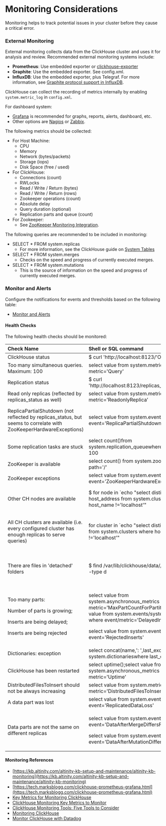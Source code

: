 # Monitoring Considerations



Monitoring helps to track potential issues in your cluster before they cause a critical error.

### External Monitoring

External monitoring collects data from the ClickHouse cluster and uses it for analysis and review.  Recommended external monitoring systems include:

* **Prometheus**: Use embedded exporter or [clickhouse-exporter](https://github.com/f1yegor/clickhouse_exporter)
* **Graphite**: Use the embedded exporter. See config.xml.
* **InfluxDB**: Use the embedded exporter, plus Telegraf. For more information, see [Graphite protocol support in InfluxDB](https://docs.influxdata.com/influxdb/v1.7/supported_protocols/graphite/).

ClickHouse can collect the recording of metrics internally by enabling `system.metric_log` in `config.xml`.

For dashboard system:

* [Grafana](https://grafana.com/) is recommended for graphs, reports, alerts, dashboard, etc.
* Other options are [Nagios](https://www.nagios.com/) or [Zabbix](https://www.zabbix.com/).

The following metrics should be collected:

* For Host Machine:
  * CPU
  * Memory
  * Network \(bytes/packets\)
  * Storage \(iops\)
  * Disk Space \(free / used\)
* For ClickHouse:
  * Connections \(count\)
  * RWLocks
  * Read / Write / Return \(bytes\)
  * Read / Write / Return \(rows\)
  * Zookeeper operations \(count\)
  * Absolute delay
  * Query duration \(optional\)
  * Replication parts and queue \(count\)
* For Zookeeper:
  * See [ZooKeeper Monitoring Integration](https://sematext.com/docs/integration/zookeeper/).

The following queries are recommended to be included in monitoring:

* SELECT \* FROM system.replicas
  * For more information, see the ClickHouse guide on [System Tables](https://clickhouse.tech/docs/en/operations/system_tables/#system_tables-replicas)
* SELECT \* FROM system.merges
  * Checks on the speed and progress of currently executed merges.
* SELECT \* FROM system.mutations
  * This is the source of information on the speed and progress of currently executed merges.

### Monitor and Alerts

Configure the notifications for events and thresholds based on the following table:

* [Monitor and Alerts](http://localhost:1313/csv/clickhouse_kubernetes_monitoring_and_alerts.csv)

#### Health Checks

The following health checks should be monitored:

<table>
  <thead>
    <tr>
      <th style="text-align:left">Check Name</th>
      <th style="text-align:left">Shell or SQL command</th>
      <th style="text-align:left">Severity</th>
    </tr>
  </thead>
  <tbody>
    <tr>
      <td style="text-align:left">ClickHouse status</td>
      <td style="text-align:left">$ curl &apos;http://localhost:8123/&apos;Ok.</td>
      <td style="text-align:left">Critical</td>
    </tr>
    <tr>
      <td style="text-align:left">Too many simultaneous queries. Maximum: 100</td>
      <td style="text-align:left">select value from system.metrics where metric=&apos;Query&apos;</td>
      <td
      style="text-align:left">Critical</td>
    </tr>
    <tr>
      <td style="text-align:left">Replication status</td>
      <td style="text-align:left">$ curl &apos;http://localhost:8123/replicas_status&apos;Ok.</td>
      <td style="text-align:left">High</td>
    </tr>
    <tr>
      <td style="text-align:left">Read only replicas (reflected by replicas_status as well)</td>
      <td style="text-align:left">select value from system.metrics where metric=&apos;ReadonlyReplica&#x2019;</td>
      <td
      style="text-align:left">High</td>
    </tr>
    <tr>
      <td style="text-align:left">ReplicaPartialShutdown (not reflected by replicas_status, but seems to
        correlate with ZooKeeperHardwareExceptions)</td>
      <td style="text-align:left">select value from system.events where event=&apos;ReplicaPartialShutdown&apos;</td>
      <td
      style="text-align:left">HighI turned this one off. It almost always correlates with ZooKeeperHardwareExceptions,
        and when it&#x2019;s not, then there is nothing bad happening&#x2026;</td>
    </tr>
    <tr>
      <td style="text-align:left">Some replication tasks are stuck</td>
      <td style="text-align:left">select count()from system.replication_queuewhere num_tries &gt; 100</td>
      <td
      style="text-align:left">High</td>
    </tr>
    <tr>
      <td style="text-align:left">ZooKeeper is available</td>
      <td style="text-align:left">select count() from system.zookeeper where path=&apos;/&apos;</td>
      <td
      style="text-align:left">Critical for writes</td>
    </tr>
    <tr>
      <td style="text-align:left">ZooKeeper exceptions</td>
      <td style="text-align:left">select value from system.events where event=&apos;ZooKeeperHardwareExceptions&apos;</td>
      <td
      style="text-align:left">Medium</td>
    </tr>
    <tr>
      <td style="text-align:left">Other CH nodes are available</td>
      <td style="text-align:left">$ for node in `echo &quot;select distinct host_address from system.clusters
        where host_name !=&apos;localhost&apos;&quot;</td>
      <td style="text-align:left">curl &apos;http://localhost:8123/&apos; &#x2013;silent &#x2013;data-binary
        @-`; do curl &quot;http://$node:8123/&quot; &#x2013;silent ; done</td>
    </tr>
    <tr>
      <td style="text-align:left">All CH clusters are available (i.e. every configured cluster has enough
        replicas to serve queries)</td>
      <td style="text-align:left">for cluster in `echo &quot;select distinct cluster from system.clusters
        where host_name !=&apos;localhost&apos;&quot;</td>
      <td style="text-align:left">curl &apos;http://localhost:8123/&apos; &#x2013;silent &#x2013;data-binary
        @-` ; do clickhouse-client &#x2013;query=&quot;select &apos;$cluster&apos;,
        &apos;OK&apos; from cluster(&apos;$cluster&apos;, system, one)&quot; ;
        done</td>
    </tr>
    <tr>
      <td style="text-align:left">There are files in &apos;detached&apos; folders</td>
      <td style="text-align:left">$ find /var/lib/clickhouse/data///detached/* -type d</td>
      <td style="text-align:left">
        <p>wc -l;</p>
        <p>19.8+select count() from system.detached_parts</p>
      </td>
    </tr>
    <tr>
      <td style="text-align:left">
        <p>Too many parts:</p>
        <p>Number of parts is growing;</p>
        <p>Inserts are being delayed;</p>
        <p>Inserts are being rejected</p>
      </td>
      <td style="text-align:left">
        <p>select value from system.asynchronous_metrics where metric=&apos;MaxPartCountForPartition&apos;;select
          value from system.events/system.metrics where event/metric=&apos;DelayedInserts&apos;;</p>
        <p>select value from system.events where event=&apos;RejectedInserts&apos;</p>
      </td>
      <td style="text-align:left">Critical</td>
    </tr>
    <tr>
      <td style="text-align:left">Dictionaries: exception</td>
      <td style="text-align:left">select concat(name,&apos;: &apos;,last_exception) from system.dictionarieswhere
        last_exception != &apos;&apos;</td>
      <td style="text-align:left">Medium</td>
    </tr>
    <tr>
      <td style="text-align:left">ClickHouse has been restarted</td>
      <td style="text-align:left">select uptime();select value from system.asynchronous_metrics where metric=&apos;Uptime&apos;</td>
      <td
      style="text-align:left"></td>
    </tr>
    <tr>
      <td style="text-align:left">DistributedFilesToInsert should not be always increasing</td>
      <td style="text-align:left">select value from system.metrics where metric=&apos;DistributedFilesToInsert&apos;</td>
      <td
      style="text-align:left">Medium</td>
    </tr>
    <tr>
      <td style="text-align:left">A data part was lost</td>
      <td style="text-align:left">select value from system.events where event=&apos;ReplicatedDataLoss&apos;</td>
      <td
      style="text-align:left">High</td>
    </tr>
    <tr>
      <td style="text-align:left">Data parts are not the same on different replicas</td>
      <td style="text-align:left">
        <p>select value from system.events where event=&apos;DataAfterMergeDiffersFromReplica&apos;;</p>
        <p>select value from system.events where event=&apos;DataAfterMutationDiffersFromReplica&apos;</p>
      </td>
      <td style="text-align:left">Medium</td>
    </tr>
  </tbody>
</table>

#### Monitoring References

* [https://kb.altinity.com/altinity-kb-setup-and-maintenance/altinity-kb-monitoring](https://kb.altinity.com/altinity-kb-setup-and-maintenance/altinity-kb-monitoring)
* [https://tech.marksblogg.com/clickhouse-prometheus-grafana.html](https://tech.marksblogg.com/clickhouse-prometheus-grafana.html)
* [Key Metrics for Monitoring ClickHouse](https://sematext.com/blog/clickhouse-monitoring-key-metrics/)
* [ClickHouse Monitoring Key Metrics to Monitor](https://dzone.com/articles/clickhouse-monitoring-key-metrics-to-monitor-semat)
* [ClickHouse Monitoring Tools: Five Tools to Consider](https://dzone.com/articles/clickhouse-monitoring-tools-five-tools-to-consider)
* [Monitoring ClickHouse](https://docs.instana.io/ecosystem/clickhouse/)
* [Monitor ClickHouse with Datadog](https://www.datadoghq.com/blog/monitor-clickhouse/)

